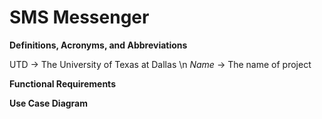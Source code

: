 # SMS Messenger

**Definitions, Acronyms, and Abbreviations**

UTD -> The University of Texas at Dallas \n
*Name*  ->  The name of project


**Functional Requirements**


**Use Case Diagram**


